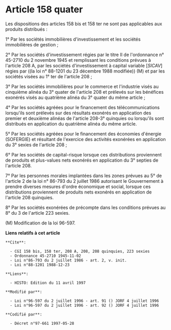 # Article 158 quater

Les dispositions des articles 158 bis et 158 ter ne sont pas applicables aux produits distribués :

1° Par les sociétés immobilières d'investissement et les sociétés immobilières de gestion ;

2° Par les sociétés d'investissement régies par le titre II de l'ordonnance n° 45-2710 du 2 novembre 1945 et remplissant les
conditions prévues à l'article 208 A, par les sociétés d'investissement à capital variable [*SICAV*] régies par ((la loi n°
88-1201 du 23 décembre 1988 modifiée)) (M) et par les sociétés visées au 1° ter de l'article 208 ;

3° Par les sociétés immobilières pour le commerce et l'industrie visés au cinquième alinéa du 3° quater de l'article 208 et
prélevés sur les bénéfices exonérés visés au quatrième alinéa du 3° quater du même article ;

4° Par les sociétés agréées pour le financement des télécommunications lorsqu'ils sont prélevés sur des résultats exonérés en
application des premier et deuxième alinéas de l'article 208-3° quinquies ou lorsqu'ils sont distribués en application du
quatrième alinéa du même article.

5° Par les sociétés agréées pour le financement des économies d'énergie (SOFERGIE) et résultant de l'exercice des activités
exonérées en application du 3° sexies de l'article 208 ;

6° Par les sociétés de capital-risque lorsque ces distributions proviennent de produits et plus-values nets exonérés en
application du 3° septies de l'article 208.

7° Par les personnes morales implantées dans les zones prévues au 5° de l'article 2 de la loi n° 86-793 du 2 juillet 1986
autorisant le Gouvernement à prendre diverses mesures d'ordre économique et social, lorsque ces distributions proviennent de
produits nets exonérés en application de l'article 208 quinquies.

8° Par les sociétés exonérées de précompte dans les conditions prévues au 8° du 3 de l'article 223 sexies.

(M) Modification de la loi 96-597.

**Liens relatifs à cet article**

	**Cite**:

	  - CGI 158 bis, 158 ter, 208 A, 208, 208 quinquies, 223 sexies
	  - Ordonnance 45-2710 1945-11-02
	  - Loi n°86-793 du 2 juillet 1986 - art. 2, v. init.
	  - Loi n°88-1201 1988-12-23

	**Liens**:

	  - HISTO: Edition du 11 avril 1997

	**Modifié par**:

	  - Loi n°96-597 du 2 juillet 1996 - art. 91 () JORF 4 juillet 1996
	  - Loi n°96-597 du 2 juillet 1996 - art. 92 () JORF 4 juillet 1996

	**Codifié par**:

	  - Décret n°97-661 1997-05-28
